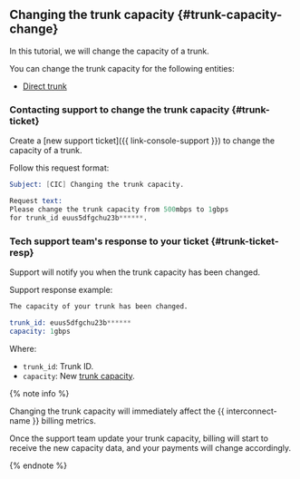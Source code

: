 ## Changing the trunk capacity {#trunk-capacity-change}

In this tutorial, we will change the capacity of a trunk.

You can change the trunk capacity for the following entities:
* [Direct trunk](../../interconnect/concepts/trunk.md)

### Contacting support to change the trunk capacity {#trunk-ticket}

Create a [new support ticket]({{ link-console-support }}) to change the capacity of a trunk.

Follow this request format:

```s
Subject: [CIC] Changing the trunk capacity.

Request text:
Please change the trunk capacity from 500mbps to 1gbps
for trunk_id euus5dfgchu23b******.
```


### Tech support team's response to your ticket {#trunk-ticket-resp}

Support will notify you when the trunk capacity has been changed.

Support response example:

```s
The capacity of your trunk has been changed.

trunk_id: euus5dfgchu23b******
capacity: 1gbps
```

Where: 

* `trunk_id`: Trunk ID.
* `capacity`: New [trunk capacity](../../interconnect/concepts/capacity.md).


{% note info %}

Changing the trunk capacity will immediately affect the {{ interconnect-name }} billing metrics.

Once the support team update your trunk capacity, billing will start to receive the new capacity data, and your payments will change accordingly. 

{% endnote %}


